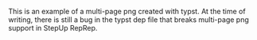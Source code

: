 This is an example of a multi-page png created with typst.
At the time of writing, there is still a bug in the typst dep file that breaks multi-page png support in StepUp RepRep.
